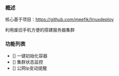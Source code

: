 ### 概述

核心基于项目：https://github.com/meefik/linuxdeploy

利用废旧手机方便的搭建服务器集群

### 功能列表
* [] 一键初始化容器
* [] 集群状态监控
* [] 公网Ip变动提醒